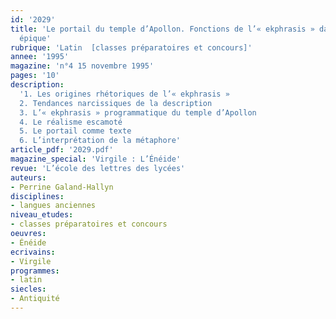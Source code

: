```yaml
---
id: '2029'
title: 'Le portail du temple d’Apollon. Fonctions de l’« ekphrasis » dans la narration
  épique'
rubrique: 'Latin  [classes préparatoires et concours]'
annee: '1995'
magazine: 'n°4 15 novembre 1995'
pages: '10'
description: 
  '1. Les origines rhétoriques de l’« ekphrasis »
  2. Tendances narcissiques de la description
  3. L’« ekphrasis » programmatique du temple d’Apollon
  4. Le réalisme escamoté
  5. Le portail comme texte
  6. L’interprétation de la métaphore'
article_pdf: '2029.pdf'
magazine_special: 'Virgile : L’Énéide'
revue: 'L’école des lettres des lycées'
auteurs:
- Perrine Galand-Hallyn
disciplines:
- langues anciennes
niveau_etudes:
- classes préparatoires et concours
oeuvres:
- Énéide
ecrivains:
- Virgile
programmes:
- latin
siecles:
- Antiquité
---
```

